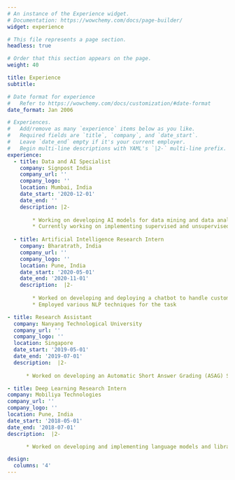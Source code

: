 ```yaml
---
# An instance of the Experience widget.
# Documentation: https://wowchemy.com/docs/page-builder/
widget: experience

# This file represents a page section.
headless: true

# Order that this section appears on the page.
weight: 40

title: Experience
subtitle:

# Date format for experience
#   Refer to https://wowchemy.com/docs/customization/#date-format
date_format: Jan 2006

# Experiences.
#   Add/remove as many `experience` items below as you like.
#   Required fields are `title`, `company`, and `date_start`.
#   Leave `date_end` empty if it's your current employer.
#   Begin multi-line descriptions with YAML's `|2-` multi-line prefix.
experience:
  - title: Data and AI Specialist
    company: Signpost India
    company_url: ''
    company_logo: ''
    location: Mumbai, India
    date_start: '2020-12-01'
    date_end: ''
    description: |2-
        
        * Working on developing AI models for data mining and data analytics applications
        * Currently working on implementing supervised and unsupervised models for event extraction from textual data
        
  - title: Artificial Intelligence Research Intern
    company: Bharatrath, India
    company_url: ''
    company_logo: ''
    location: Pune, India
    date_start: '2020-05-01'
    date_end: '2020-11-01'
    description:  |2-
           
        * Worked on developing and deploying a chatbot to handle customer orders, perform spellcheck and process quantities, and generate bills
        * Employed various NLP techniques for the task

- title: Research Assistant
  company: Nanyang Technological University
  company_url: ''
  company_logo: ''
  location: Singapore
  date_start: '2019-05-01'
  date_end: '2019-07-01'
  description:  |2-
         
      * Worked on developing an Automatic Short Answer Grading (ASAG) System using Deep Learning techniques. Research paper presented and published at the IEEE TALE 2019

- title: Deep Learning Research Intern
company: Mobiliya Technologies
company_url: ''
company_logo: ''
location: Pune, India
date_start: '2018-05-01'
date_end: '2018-07-01'
description:  |2-

      * Worked on developing and implementing language models and libraries for Indian regional languages. Developed a Document Ranking system for Hindi using Deep Learning. Research paper presented and published at the IBICA-WICT 2018

design:
  columns: '4'
---
```

